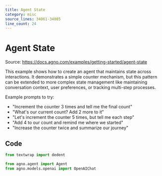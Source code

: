 ```yaml
---
title: Agent State
category: misc
source_lines: 34061-34085
line_count: 24
---
```


# Agent State
Source: https://docs.agno.com/examples/getting-started/agent-state



This example shows how to create an agent that maintains state across interactions. It demonstrates a simple counter mechanism, but this pattern can be extended to more complex state management like maintaining conversation context, user preferences, or tracking multi-step processes.

Example prompts to try:

* "Increment the counter 3 times and tell me the final count"
* "What's our current count? Add 2 more to it"
* "Let's increment the counter 5 times, but tell me each step"
* "Add 4 to our count and remind me where we started"
* "Increase the counter twice and summarize our journey"

## Code

```python agent_state.py
from textwrap import dedent

from agno.agent import Agent
from agno.models.openai import OpenAIChat


